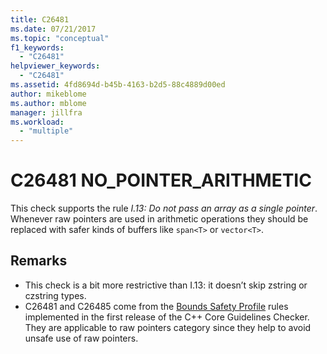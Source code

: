 ```yaml
---
title: C26481
ms.date: 07/21/2017
ms.topic: "conceptual"
f1_keywords:
  - "C26481"
helpviewer_keywords:
  - "C26481"
ms.assetid: 4fd8694d-b45b-4163-b2d5-88c4889d00ed
author: mikeblome
ms.author: mblome
manager: jillfra
ms.workload:
  - "multiple"
---
```

# C26481 NO_POINTER_ARITHMETIC
This check supports the rule *I.13: Do not pass an array as a single pointer*. Whenever raw pointers are used in arithmetic operations they should be replaced with safer kinds of buffers like `span<T>` or `vector<T>`.

## Remarks
- This check is a bit more restrictive than I.13: it doesn’t skip zstring or czstring types.
- C26481 and C26485 come from the [Bounds Safety Profile](https://github.com/isocpp/CppCoreGuidelines/blob/master/CppCoreGuidelines.md) rules implemented in the first release of the C++ Core Guidelines Checker. They are applicable to raw pointers category since they help to avoid unsafe use of raw pointers.
